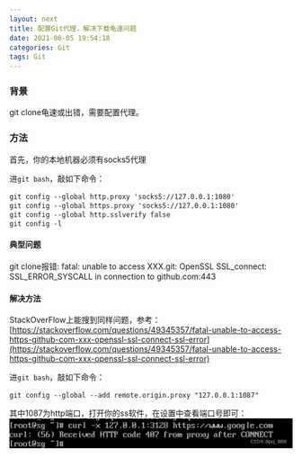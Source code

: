 ```yaml
---
layout: next
title: 配置Git代理，解决下载龟速问题
date: 2021-06-05 19:54:18
categories: Git
tags: Git
---
```


### 背景

git clone龟速或出错，需要配置代理。

### 方法

首先，你的本地机器必须有socks5代理

进`git bash`，敲如下命令：

```
git config --global http.proxy 'socks5://127.0.0.1:1080'
git config --global https.proxy 'socks5://127.0.0.1:1080'
git config --global http.sslverify false
git config -l
```
<!-- more -->

#### 典型问题

git clone报错: fatal: unable to access XXX.git: OpenSSL SSL_connect: SSL_ERROR_SYSCALL in connection to github.com:443

#### 解决方法
StackOverFlow上能搜到同样问题，参考：[https://stackoverflow.com/questions/49345357/fatal-unable-to-access-https-github-com-xxx-openssl-ssl-connect-ssl-error](https://stackoverflow.com/questions/49345357/fatal-unable-to-access-https-github-com-xxx-openssl-ssl-connect-ssl-error)

进`git bash`，敲如下命令：

```
git config --global --add remote.origin.proxy "127.0.0.1:1087"
```

其中1087为http端口，打开你的ss软件，在设置中查看端口号即可：
![](image1.png)

